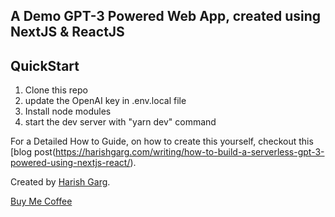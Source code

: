 ## A Demo GPT-3 Powered Web App, created using NextJS & ReactJS

## QuickStart
1. Clone this repo
2. update the OpenAI key in .env.local file
3. Install node modules
4. start the dev server with "yarn dev" command

For a Detailed How to Guide, on how to create this yourself, checkout this [blog post(https://harishgarg.com/writing/how-to-build-a-serverless-gpt-3-powered-using-nextjs-react/).

Created by [Harish Garg](https://harishgarg.com/gpt-3).

[Buy Me Coffee](https://www.buymeacoffee.com/harishgarg)